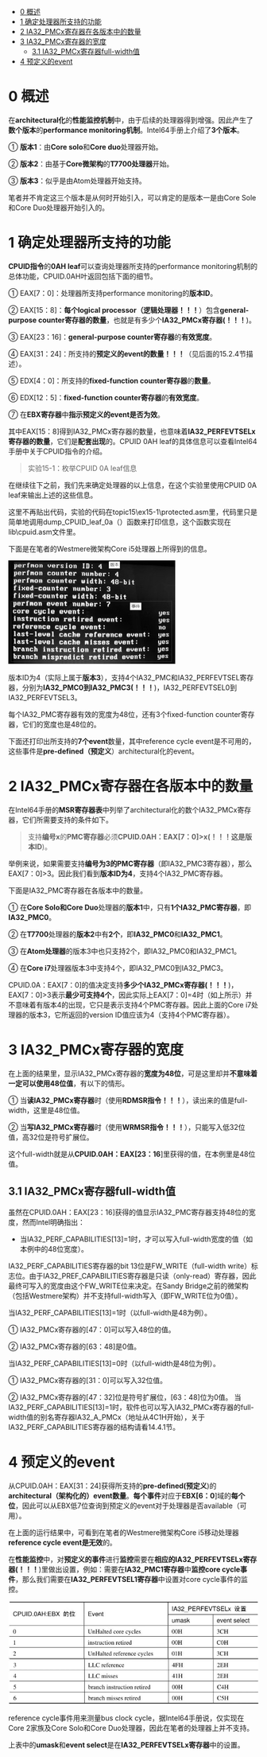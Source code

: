 
<!-- @import "[TOC]" {cmd="toc" depthFrom=1 depthTo=6 orderedList=false} -->

<!-- code_chunk_output -->

* [0 概述](#0-概述)
* [1 确定处理器所支持的功能](#1-确定处理器所支持的功能)
* [2 IA32\_PMCx寄存器在各版本中的数量](#2-ia32_pmcx寄存器在各版本中的数量)
* [3 IA32\_PMCx寄存器的宽度](#3-ia32_pmcx寄存器的宽度)
	* [3.1 IA32\_PMCx寄存器full\-width值](#31-ia32_pmcx寄存器full-width值)
* [4 预定义的event](#4-预定义的event)

<!-- /code_chunk_output -->

# 0 概述

在**architectural化**的**性能监控机制**中，由于后续的处理器得到增强。因此产生了**数个版本**的**performance monitoring机制**。Intel64手册上介绍了**3个版本**。

① **版本1**：由**Core solo**和**Core duo**处理器开始。

② **版本2**：由基于**Core微架构**的**T7700处理器**开始。

③ **版本3**：似乎是由Atom处理器开始支持。

笔者并不肯定这三个版本是从何时开始引入，可以肯定的是版本一是由Core Sole和Core Duo处理器开始引入的。

# 1 确定处理器所支持的功能

**CPUID指令**的**0AH leaf**可以查询处理器所支持的performance monitoring机制的总体功能，CPUID.0AH叶返回包括下面的细节。

① EAX[7：0]：处理器所支持performance monitoring的**版本ID**。

② EAX[15：8]：**每个logical processor（逻辑处理器！！！**）包含**general\-purpose counter寄存器的数量**，也就是有多少个**IA32\_PMCx寄存器(！！！**)。

③ EAX[23：16]：**general\-purpose counter寄存器**的**有效宽度**。

④ EAX[31：24]：所支持的**预定义的event的数量！！！**（见后面的15.2.4节描述）。

⑤ EDX[4：0]：所支持的**fixed\-function counter寄存器**的**数量**。

⑥ EDX[12：5]：**fixed\-function counter寄存器**的**有效宽度**。

⑦ 在**EBX寄存器**中**指示预定义的event是否为效**。

其中EAX[15：8]得到IA32\_PMCx寄存器的数量，也意味着**IA32\_PERFEVTSELx寄存器的数量**，它们是**配套出现**的。CPUID 0AH leaf的具体信息可以查看Intel64手册中关于CPUID指令的介绍。

>实验15-1：枚举CPUID 0A leaf信息

在继续往下之前，我们先来确定处理器的以上信息，在这个实验里使用CPUID 0A leaf来输出上述的这些信息。

这里不再贴出代码，实验的代码在topic15\ex15-1\protected.asm里，代码里只是简单地调用dump\_CPUID\_leaf\_0a（）函数来打印信息，这个函数实现在lib\cpuid.asm文件里。

下面是在笔者的Westmere微架构Core i5处理器上所得到的信息。

![config](./images/2.jpg)

版本ID为4（实际上属于**版本3**），支持4个IA32\_PMC和IA32\_PERFEVTSEL寄存器，分别为**IA32\_PMC0到IA32\_PMC3(！！！**)，IA32\_PERFEVTSEL0到IA32\_PERFEVTSEL3。

每个IA32\_PMC寄存器有效的宽度为48位，还有3个fixed\-function counter寄存器，它们的宽度也是48位的。

下面还打印出所支持的**7个event**数量，其中reference cycle event是不可用的，这些事件是**pre\-defined（预定义**）architectural化的event。

# 2 IA32\_PMCx寄存器在各版本中的数量

在Intel64手册的**MSR寄存器表**中列举了architectural化的数个IA32\_PMCx寄存器，它们所需要支持的条件如下。

>支持**编号x**的**PMC寄存器**必须**CPUID.0AH：EAX\[7：0\]\>x(！！！这是版本ID**)。

举例来说，如果需要支持**编号为3的PMC寄存器**（即IA32\_PMC3寄存器），那么EAX\[7：0\]\>3。因此我们看到**版本ID为4**，支持4个IA32\_PMC寄存器。

下面是IA32\_PMC寄存器在各版本中的数量。

① 在**Core Solo和Core Duo**处理器的**版本1**中，只有**1个IA32\_PMC寄存器**，即**IA32\_PMC0**。

② 在**T7700**处理器的**版本2**中有**2个**，即**IA32\_PMC0**和**IA32\_PMC1**。

③ 在**Atom处理器**的版本3中也只支持2个，即IA32\_PMC0和IA32\_PMC1。

④ 在**Core i7**处理器版本3中支持4个，即IA32\_PMC0到IA32\_PMC3。

CPUID.0A：EAX\[7：0\]的值决定支持**多少个IA32\_PMCx寄存器(！！！**)，EAX\[7：0\]\>3表示**最少可支持4个**，因此实际上EAX\[7：0\]=4时（如上所示）并不意味着有版本4的出现，它只是表示支持4个PMC寄存器。因此上面的Core i7处理器的版本3，它所返回的version ID值应该为4（支持4个PMC寄存器）。

# 3 IA32\_PMCx寄存器的宽度

在上面的结果里，显示IA32\_PMCx寄存器的**宽度为48位**，可是这里却并**不意味着一定可以使用48位值**，有以下的情形。

① 当**读IA32\_PMCx寄存器**时（使用**RDMSR指令！！！**），读出来的值是full\-width，这里是48位值。

② 当**写IA32\_PMCx寄存器**时（使用**WRMSR指令！！！**），只能写入低32位值，高32位是符号扩展位。

这个full\-width就是从**CPUID.0AH：EAX\[23：16**\]里获得的值，在本例里是48位值。

## 3.1 IA32\_PMCx寄存器full\-width值

虽然在CPUID.0AH：EAX[23：16]获得的值显示IA32\_PMC寄存器支持48位的宽度，然而Intel明确指出：

- 当IA32\_PERF\_CAPABILITIES[13]=1时，才可以写入full\-width宽度的值（如本例中的48位宽度）。

IA32\_PERF\_CAPABILITIES寄存器的bit 13位是FW\_WRITE（full\-width write）标志位。由于IA32\_PREF\_CAPABILITIES寄存器是只读（only\-read）寄存器，因此最终可写入的宽度由这个FW\_WRITE位来决定。在Sandy Bridge之前的微架构（包括Westmere架构）并不支持full\-width写入（即FW_WRITE位为0值）。

当IA32\_PERF\_CAPABILITIES[13]=1时（以full\-width是48为例）。

① IA32\_PMCx寄存器的[47：0]可以写入48位的值。

② IA32\_PMCx寄存器的[63：48]是0值。

当IA32\_PERF\_CAPABILITIES[13]=0时（以full\-width是48位为例）。

① IA32\_PMCx寄存器的[31：0]可以写入32位值。

② IA32\_PMCx寄存器的[47：32]位是符号扩展位，[63：48]位为0值。
当IA32\_PERF\_CAPABILITIES[13]=1时，软件也可以写入IA32\_PMCx寄存器的full\-width值的别名寄存器IA32\_A\_PMCx（地址从4C1H开始），关于IA32\_PERF\_CAPABILITIES寄存器的结构请看14.4.1节。

# 4 预定义的event

从CPUID.0AH：EAX[31：24]获得所支持的**pre\-defined(预定义**)的**architectural（架构化的）event数量**。**每个事件**对应于**EBX[6：0**]域的**每个位**，因此可以从EBX低7位查询到预定义的event对于处理器是否available（可用）。

在上面的运行结果中，可看到在笔者的Westmere微架构Core i5移动处理器**reference cycle event是无效**的。

在**性能监控**中，对**预定义的事件**进行**监控**需要在**相应的IA32\_PERFEVTSELx寄存器(！！！**)里做出设置，例如：需要在**IA32\_PMC1寄存器**中**监控core cycle事件**，那么我们需要在**IA32\_PERFEVTSEL1寄存器**中设置对core cycle事件的监控。

![config](./images/3.jpg)

reference cycle事件用来测量bus clock cycle，据Intel64手册说，仅实现在Core 2家族及Core Solo和Core Duo处理器，因此在笔者的处理器上并不支持。

上表中的**umask**和**event select**是在**IA32\_PERFEVTSELx寄存器**中的设置。
